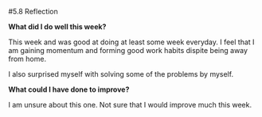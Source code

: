 #5.8 Reflection

**What did I do well this week?**

This week and was good at doing at least some week everyday. I feel that I am gaining momentum and forming good work habits dispite being away from home.

I also surprised myself with solving some of the problems by myself.


**What could I have done to improve?**

I am unsure about this one. Not sure that I would improve much this week.
